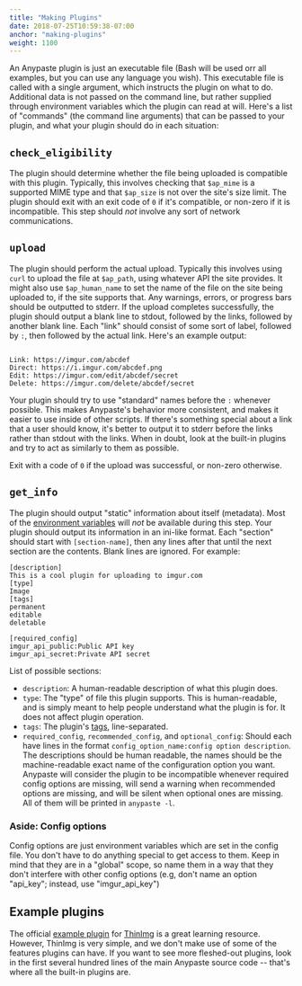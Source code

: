 ```yaml
---
title: "Making Plugins"
date: 2018-07-25T10:59:38-07:00
anchor: "making-plugins"
weight: 1100
---
```


An Anypaste plugin is just an executable file (Bash will be used orr all examples, but you can use any language you wish). This executable file is called with a single argument, which instructs the plugin on what to do. Additional data is not passed on the command line, but rather supplied through environment variables which the plugin can read at will. Here's a list of "commands" (the command line arguments) that can be passed to your plugin, and what your plugin should do in each situation:

## `check_eligibility`
The plugin  should determine whether the file being uploaded is compatible with this plugin. Typically, this involves checking that `$ap_mime` is a supported MIME type and that `$ap_size` is not over the site's size limit. The plugin should exit with an exit code of `0` if it's compatible, or non-zero if it is incompatible. This step should *not* involve any sort of network communications.

## `upload`
The plugin should perform the actual upload. Typically this involves using `curl` to upload the file at `$ap_path`, using whatever API the site provides. It might also use `$ap_human_name` to set the name of the file on the site being uploaded to, if the site supports that. Any warnings, errors, or progress bars should be outputted to stderr. If the upload completes successfully, the plugin should output a blank line to stdout, followed by the links, followed by another blank line. Each "link" should consist of some sort of label, followed by `:`, then followed by the actual link. Here's an example output:

```

Link: https://imgur.com/abcdef
Direct: https://i.imgur.com/abcdef.png
Edit: https://imgur.com/edit/abcdef/secret
Delete: https://imgur.com/delete/abcdef/secret

```

Your plugin should try to use "standard" names before the `:` whenever possible. This makes Anypaste's behavior more consistent, and makes it easier to use inside of other scripts. If there's something special about a link that a user should know, it's better to output it to stderr before the links rather than stdout with the links. When in doubt, look at the built-in plugins and try to act as similarly to them as possible.

Exit with a code of `0` if the upload was successful, or non-zero otherwise.

## `get_info`
The plugin should output "static" information about itself (metadata). Most of the [environment variables](#env) will *not* be available during this step. Your plugin should output its information in an ini-like format. Each "section" should start with `[section-name]`, then any lines after that until the next section are the contents. Blank lines are ignored. For example:

```
[description]
This is a cool plugin for uploading to imgur.com
[type]
Image
[tags]
permanent
editable
deletable

[required_config]
imgur_api_public:Public API key
imgur_api_secret:Private API secret
```

List of possible sections:

 - `description`: A human-readable description of what this plugin does.
 - `type`: The "type" of file this plugin supports. This is human-readable, and is simply meant to help people understand what the plugin is for. It does not affect plugin operation.
 - `tags`: The plugin's [tags](#cli), line-separated.
 - `required_config`, `recommended_config`, and `optional_config`: Should each have lines in the format `config_option_name:config option description`. The descriptions should be human readable, the names should be the machine-readable exact name of the configuration option you want. Anypaste will consider the plugin to be incompatible whenever required config options are missing, will send a warning when recommended options are missing, and will be silent when optional ones are missing. All of them will be printed in `anypaste -l`.
 
### Aside: Config options
 
Config options are just environment variables which are set in the config file. You don't have to do anything special to get access to them. Keep in mind that they are in a "global" scope, so name them in a way that they don't interfere with other config options (e.g, don't name an option "api_key"; instead, use "imgur_api_key")

## Example plugins

The official [example plugin](https://github.com/markasoftware/anypaste-thinimg) for [ThinImg](http://thinimg.com) is a great learning resource. However, ThinImg is very simple, and we don't make use of some of the features plugins can have. If you want to see more fleshed-out plugins, look in the first several hundred lines of the main Anypaste source code -- that's where all the built-in plugins are.

